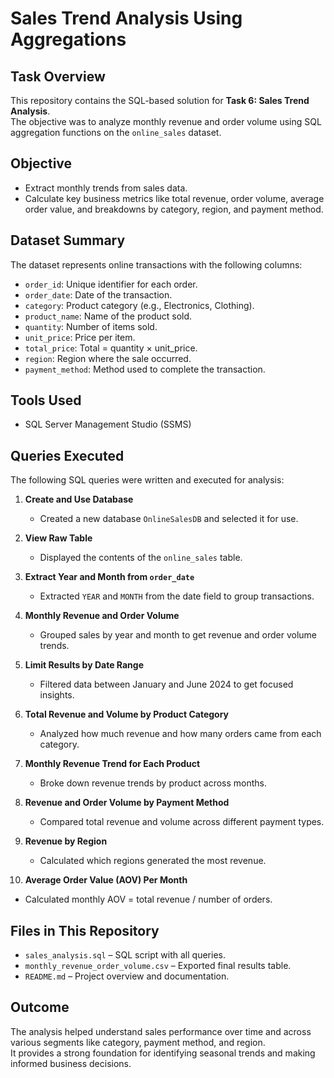 #  Sales Trend Analysis Using Aggregations

##  Task Overview
This repository contains the SQL-based solution for **Task 6: Sales Trend Analysis**.  
The objective was to analyze monthly revenue and order volume using SQL aggregation functions on the `online_sales` dataset.

##  Objective
- Extract monthly trends from sales data.
- Calculate key business metrics like total revenue, order volume, average order value, and breakdowns by category, region, and payment method.

##  Dataset Summary
The dataset represents online transactions with the following columns:
- `order_id`: Unique identifier for each order.
- `order_date`: Date of the transaction.
- `category`: Product category (e.g., Electronics, Clothing).
- `product_name`: Name of the product sold.
- `quantity`: Number of items sold.
- `unit_price`: Price per item.
- `total_price`: Total = quantity × unit_price.
- `region`: Region where the sale occurred.
- `payment_method`: Method used to complete the transaction.

##  Tools Used
- SQL Server Management Studio (SSMS)


##  Queries Executed

The following SQL queries were written and executed for analysis:

1. **Create and Use Database**  
   - Created a new database `OnlineSalesDB` and selected it for use.

2. **View Raw Table**  
   - Displayed the contents of the `online_sales` table.

3. **Extract Year and Month from `order_date`**  
   - Extracted `YEAR` and `MONTH` from the date field to group transactions.

4. **Monthly Revenue and Order Volume**  
   - Grouped sales by year and month to get revenue and order volume trends.

5. **Limit Results by Date Range**  
   - Filtered data between January and June 2024 to get focused insights.

6. **Total Revenue and Volume by Product Category**  
   - Analyzed how much revenue and how many orders came from each category.

7. **Monthly Revenue Trend for Each Product**  
   - Broke down revenue trends by product across months.

8. **Revenue and Order Volume by Payment Method**  
   - Compared total revenue and volume across different payment types.

9. **Revenue by Region**  
   - Calculated which regions generated the most revenue.

10. **Average Order Value (AOV) Per Month**  
   - Calculated monthly AOV = total revenue / number of orders.

## Files in This Repository

- `sales_analysis.sql` – SQL script with all queries.
- `monthly_revenue_order_volume.csv` – Exported final results table.
- `README.md` – Project overview and documentation.

##  Outcome
The analysis helped understand sales performance over time and across various segments like category, payment method, and region.  
It provides a strong foundation for identifying seasonal trends and making informed business decisions.

